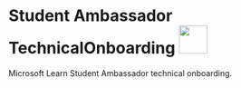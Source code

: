 # Student Ambassador TechnicalOnboarding <img src="https://github.com/ksupasate/SATechnicalOnboarding/blob/main/icon.png" width="50" height="50">
Microsoft Learn Student Ambassador technical onboarding. 
